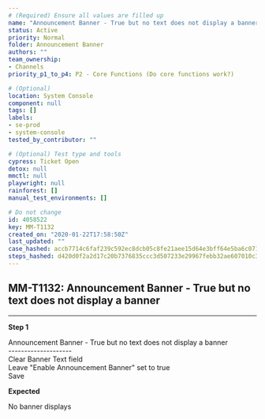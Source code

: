```yaml
---
# (Required) Ensure all values are filled up
name: "Announcement Banner - True but no text does not display a banner"
status: Active
priority: Normal
folder: Announcement Banner
authors: ""
team_ownership:
- Channels
priority_p1_to_p4: P2 - Core Functions (Do core functions work?)

# (Optional)
location: System Console
component: null
tags: []
labels:
- se-prod
- system-console
tested_by_contributor: ""

# (Optional) Test type and tools
cypress: Ticket Open
detox: null
mmctl: null
playwright: null
rainforest: []
manual_test_environments: []

# Do not change
id: 4058522
key: MM-T1132
created_on: "2020-01-22T17:58:50Z"
last_updated: ""
case_hashed: accb7714c6faf239c592ec8dcb05c8fe21aee15d64e3bff64e5ba6c071267412e43e0cbee62f4880154c091ab37e2076
steps_hashed: d420d0f2a2d17c20b7376835ccc3d507233e29967febb32ae607010c3f6c8521ec68bba4611d5a15a7edb68c15223e0c
---
```


<!-- (Auto-generated) Based on frontmatter's "key" and "name" -->

## MM-T1132: Announcement Banner - True but no text does not display a banner

---

**Step 1**

Announcement Banner - True but no text does not display a banner\
\--------------------\
Clear Banner Text field\
Leave "Enable Announcement Banner" set to true\
Save

**Expected**

No banner displays
